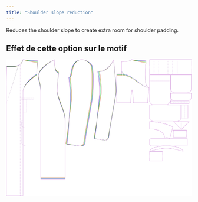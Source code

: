 ```yaml
---
title: "Shoulder slope reduction"
---
```


Reduces the shoulder slope to create extra room for shoulder padding.

## Effet de cette option sur le motif

![This image shows the effect of this option by superimposing several variants that have a different value for this option](carlita_shoulderslopereduction_sample.svg "Effect of this option on the pattern")
